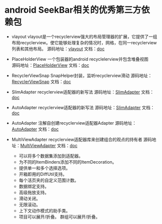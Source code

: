 # android SeekBar相关的优秀第三方依赖包

* vlayout vlayout是一个recyclerview强大的布局管理器的扩展，它提供了一组布局recyclerview。使它能够处理复杂的情况时，网格，在同一recyclerview列表和其他布局。 
源码地址：[vlayout](https://github.com/alibaba/vlayout) 文档：[doc](https://github.com/alibaba/vlayout/blob/master/README-ch.md)

* PlaceHolderView 一个包装器的android recyclelerview并包含堆叠视图  
源码地址：[PlaceHolderView](https://github.com/janishar/PlaceHolderView) 文档：[doc](https://github.com/janishar/PlaceHolderView/blob/master/README.md)

* RecyclerViewSnap SnapHelper封装，监听recyclerview滑动
源码地址：[RecyclerViewSnap](https://github.com/rubensousa/RecyclerViewSnap) 文档：[doc](https://github.com/rubensousa/RecyclerViewSnap/blob/master/README.md)

* SlimAdapter recyclerview适配器的新写法
源码地址：[SlimAdapter](https://github.com/MEiDIK/SlimAdapter) 文档：[doc](https://github.com/MEiDIK/SlimAdapter/blob/master/README.md)

* AutoAdapter recyclerview适配器的新写法
源码地址：[SlimAdapter](https://github.com/MEiDIK/SlimAdapter) 文档：[doc](https://github.com/MEiDIK/SlimAdapter/blob/master/README.md)

* AutoAdapter 注解自创建recyclerview适配器Adapter
源码地址：[AutoAdapter](https://github.com/mnayef95/AutoAdapter) 文档：[doc](https://github.com/mnayef95/AutoAdapter/blob/master/README.md)

* MultiViewAdapter recyclerview适配器库来创建组合的观点的持有者
源码地址：[MultiViewAdapter](https://github.com/DevAhamed/MultiViewAdapter) 文档：[doc](https://github.com/DevAhamed/MultiViewAdapter/blob/master/README.md)
	* 可以将多个数据集添加到适配器。
	* 为不同的ItemBinders添加不同的ItemDecoration。
	* 提供单一和多个选择选项。
	* 开箱即用的DiffUtil支持。
	* 每个活页夹的自定义范围计数。
	* 数据绑定支持。
	* 高级拖放支持。
	* 滑动关闭。
	* 无限滚动。
	* 上下文动作模式的助手类。
	* 项目可以展开/折叠。
群组可以展开/折叠。